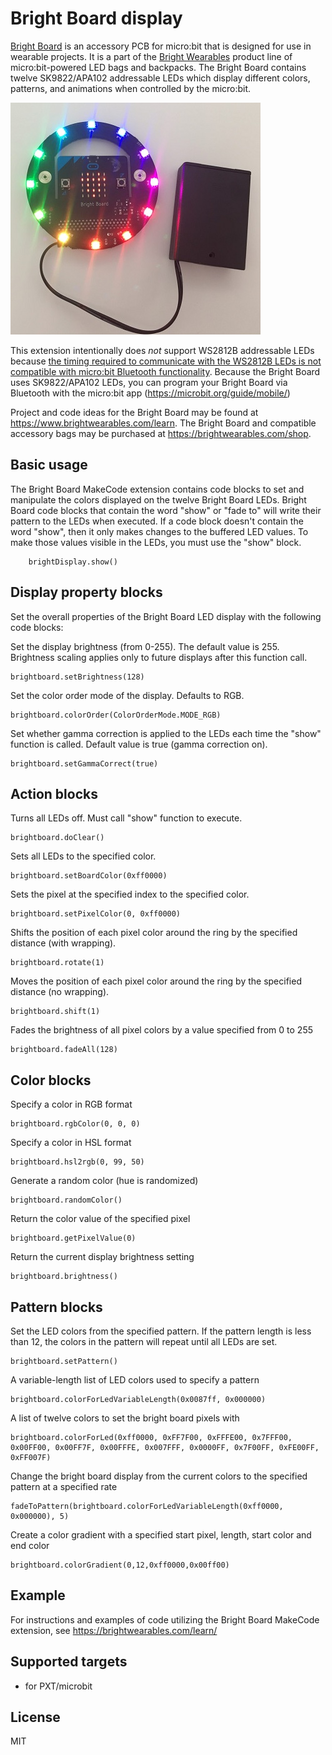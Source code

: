 # Bright Board display

[Bright Board](https://brightwearables.com/product/bright-board/) is an accessory PCB for micro:bit that is designed for use in wearable projects. It is a part of the [Bright Wearables](https://www.brightwearables.com) product line of micro:bit-powered LED bags and backpacks. The Bright Board contains twelve SK9822/APA102 addressable LEDs which display different colors, patterns, and animations when controlled by the micro:bit.

![](BrightBoardIlluminated.jpg)

This extension intentionally does *not* support WS2812B addressable LEDs because [the timing required to communicate with the WS2812B LEDs is not compatible with micro:bit Bluetooth functionality](https://support.microbit.org/support/solutions/articles/19000068302-why-can-t-i-use-the-bluetooth-and-neopixel-packages-at-the-same-time-). Because the Bright Board uses SK9822/APA102 LEDs, you can program your Bright Board via Bluetooth with the micro:bit app (https://microbit.org/guide/mobile/) 

Project and code ideas for the Bright Board may be found at https://www.brightwearables.com/learn. The Bright Board and compatible accessory bags may be purchased at https://brightwearables.com/shop.


## Basic usage
The Bright Board MakeCode extension contains code blocks to set and manipulate the colors displayed on the twelve Bright Board LEDs. Bright Board code blocks that contain the word "show" or "fade to" will write their pattern to the LEDs when executed. If a code block doesn't contain the word "show", then it only makes changes to the buffered LED values. To make those values visible in the LEDs, you must use the "show" block.
```blocks
    brightDisplay.show()
```
## Display property blocks

Set the overall properties of the Bright Board LED display with the following code blocks:

Set the display brightness (from 0-255). The default value is 255. Brightness scaling applies only to future displays after this function call.
```blocks
brightboard.setBrightness(128)
```
Set the color order mode of the display. Defaults to RGB.
```blocks
brightboard.colorOrder(ColorOrderMode.MODE_RGB)
```
Set whether gamma correction is applied to the LEDs each time the "show" function is called. Default value is true (gamma correction on).
```blocks
brightboard.setGammaCorrect(true)
```

## Action blocks

Turns all LEDs off. Must call "show" function to execute.
```blocks
brightboard.doClear()
```
Sets all LEDs to the specified color.
```blocks
brightboard.setBoardColor(0xff0000)
```
Sets the pixel at the specified index to the specified color.
```blocks
brightboard.setPixelColor(0, 0xff0000)
```
Shifts the position of each pixel color around the ring by the specified distance (with wrapping).
```blocks
brightboard.rotate(1)
```
Moves the position of each pixel color around the ring by the specified distance (no wrapping).
```blocks
brightboard.shift(1)
```
Fades the brightness of all pixel colors by a value specified from 0 to 255
```blocks
brightboard.fadeAll(128)
```

## Color blocks

Specify a color in RGB format

```blocks
brightboard.rgbColor(0, 0, 0)
```

Specify a color in HSL format
```blocks
brightboard.hsl2rgb(0, 99, 50)
```

Generate a random color (hue is randomized)
```blocks
brightboard.randomColor()
```

Return the color value of the specified pixel
```blocks
brightboard.getPixelValue(0)
```

Return the current display brightness setting
```blocks
brightboard.brightness()
```

## Pattern blocks

Set the LED colors from the specified pattern. If the pattern length is less than 12, the colors in the pattern will repeat until all LEDs are set.
```blocks
brightboard.setPattern()
```

A variable-length list of LED colors used to specify a pattern
```blocks
brightboard.colorForLedVariableLength(0x0087ff, 0x000000)
```

A list of twelve colors to set the bright board pixels with
```blocks
brightboard.colorForLed(0xff0000, 0xFF7F00, 0xFFFE00, 0x7FFF00, 0x00FF00, 0x00FF7F, 0x00FFFE, 0x007FFF, 0x0000FF, 0x7F00FF, 0xFE00FF, 0xFF007F)
```

Change the bright board display from the current colors to the specified pattern at a specified rate
```blocks
fadeToPattern(brightboard.colorForLedVariableLength(0xff0000, 0x000000), 5)
```

Create a color gradient with a specified start pixel, length, start color and end color
```blocks
brightboard.colorGradient(0,12,0xff0000,0x00ff00)
```

## Example

For instructions and examples of code utilizing the Bright Board MakeCode extension, see https://brightwearables.com/learn/

## Supported targets

* for PXT/microbit

## License

MIT

